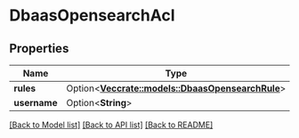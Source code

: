 # DbaasOpensearchAcl

## Properties

Name | Type | Description | Notes
------------ | ------------- | ------------- | -------------
**rules** | Option<[**Vec<crate::models::DbaasOpensearchRule>**](dbaas-opensearch-rule.md)> |  | [optional]
**username** | Option<**String**> |  | [optional]

[[Back to Model list]](../README.md#documentation-for-models) [[Back to API list]](../README.md#documentation-for-api-endpoints) [[Back to README]](../README.md)


